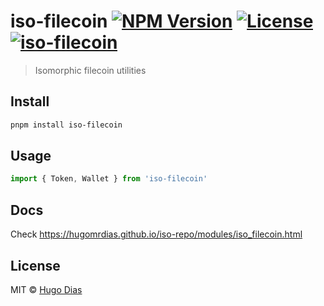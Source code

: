 # iso-filecoin [![NPM Version](https://img.shields.io/npm/v/iso-filecoin.svg)](https://www.npmjs.com/package/iso-filecoin) [![License](https://img.shields.io/npm/l/iso-filecoin.svg)](https://github.com/hugomrdias/iso-repo/blob/main/license) [![iso-filecoin](https://github.com/hugomrdias/iso-repo/actions/workflows/iso-filecoin.yml/badge.svg)](https://github.com/hugomrdias/iso-repo/actions/workflows/iso-filecoin.yml)

> Isomorphic filecoin utilities

## Install

```bash
pnpm install iso-filecoin
```

## Usage

```js
import { Token, Wallet } from 'iso-filecoin'
```

## Docs

Check <https://hugomrdias.github.io/iso-repo/modules/iso_filecoin.html>

## License

MIT © [Hugo Dias](http://hugodias.me)
